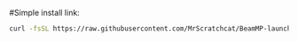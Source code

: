 #Simple install link:
```bash
curl -fsSL https://raw.githubusercontent.com/MrScratchcat/BeamMP-launcher-Linux/refs/heads/main/install-beammp
```
